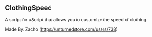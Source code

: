 <h2>ClothingSpeed</h2>

A script for uScript that allows you to customize the speed of clothing.

Made By: Zacho (https://unturnedstore.com/users/738)
